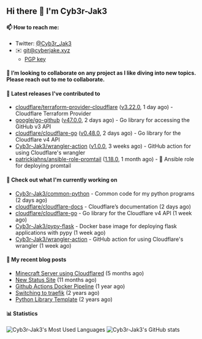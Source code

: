 ## Hi there 👋 I'm Cyb3r-Jak3

#### 📫 How to reach me:
  - Twitter: [@Cyb3r_Jak3](https://twitter.com/Cyb3r_Jak3)
  - ✉️ git@cyberjake.xyz
    - [PGP key](https://gist.githubusercontent.com/Cyb3r-Jak3/d1068b61b50239b171faf018a0269f67/raw/b876db002e6b0630795382c0b9134771ffa5fe3a/cyb3rjak3@pm.me.asc)


#### 👯 I’m looking to collaborate on any project as I like diving into new topics. Please reach out to me to collaborate.


#### 🔭 Latest releases I've contributed to

- [cloudflare/terraform-provider-cloudflare](https://github.com/cloudflare/terraform-provider-cloudflare) ([v3.22.0](https://github.com/cloudflare/terraform-provider-cloudflare/releases/tag/v3.22.0), 1 day ago) - Cloudflare Terraform Provider
- [google/go-github](https://github.com/google/go-github) ([v47.0.0](https://github.com/google/go-github/releases/tag/v47.0.0), 2 days ago) - Go library for accessing the GitHub v3 API
- [cloudflare/cloudflare-go](https://github.com/cloudflare/cloudflare-go) ([v0.48.0](https://github.com/cloudflare/cloudflare-go/releases/tag/v0.48.0), 2 days ago) - Go library for the Cloudflare v4 API
- [Cyb3r-Jak3/wrangler-action](https://github.com/Cyb3r-Jak3/wrangler-action) ([v1.0.0](https://github.com/Cyb3r-Jak3/wrangler-action/releases/tag/v1.0.0), 3 weeks ago) - GitHub action for using Cloudflare&#39;s wrangler
- [patrickjahns/ansible-role-promtail](https://github.com/patrickjahns/ansible-role-promtail) ([1.18.0](https://github.com/patrickjahns/ansible-role-promtail/releases/tag/1.18.0), 1 month ago) - 🔧 Ansible role for deploying promtail

#### 👷 Check out what I'm currently working on

- [Cyb3r-Jak3/common-python](https://github.com/Cyb3r-Jak3/common-python) - Common code for my python programs (2 days ago)
- [cloudflare/cloudflare-docs](https://github.com/cloudflare/cloudflare-docs) - Cloudflare’s documentation (2 days ago)
- [cloudflare/cloudflare-go](https://github.com/cloudflare/cloudflare-go) - Go library for the Cloudflare v4 API (1 week ago)
- [Cyb3r-Jak3/pypy-flask](https://github.com/Cyb3r-Jak3/pypy-flask) - Docker base image for deploying flask applications with pypy (1 week ago)
- [Cyb3r-Jak3/wrangler-action](https://github.com/Cyb3r-Jak3/wrangler-action) - GitHub action for using Cloudflare&#39;s wrangler (1 week ago)

#### 📜 My recent blog posts

- [Minecraft Server using Cloudflared](https://blog.cyberjake.xyz/Cloudflared-Minecraft/) (5 months ago)
- [New Status Site](https://blog.cyberjake.xyz/New-Status-Site/) (11 months ago)
- [Github Actions Docker Pipeline](https://blog.cyberjake.xyz/Github-Action-Docker/) (1 year ago)
- [Switching to traefik](https://blog.cyberjake.xyz/Traefik/) (2 years ago)
- [Python Library Template](https://blog.cyberjake.xyz/Python-Template/) (2 years ago)


#### 📊 Statistics
![Cyb3r-Jak3's Most Used Languages](https://github-readme-stats.vercel.app/api/top-langs/?username=Cyb3r-Jak3&theme=cobalt&hide=css,html,scss)
![Cyb3r-Jak3's GitHub stats](https://github-readme-stats.vercel.app/api?username=Cyb3r-Jak3&count_private=true&show_icons=true&theme=cobalt&line_height=40)
